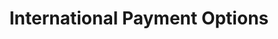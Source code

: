 ---
headline: International Payment Options
title: International Payment Options
description: Use TransferWise, Payoneer, ACH or Manual Payment Tracking to manage your cross-border payments right away! Use two-way sync to add your accounts instantly. 
image: https://res.cloudinary.com/hebu10lmu/image/upload/c_scale,f_auto,q_auto,w_560/v1580457522/www/payroll-people-list_urllqq_1_kel0cc.png
draft: false
---